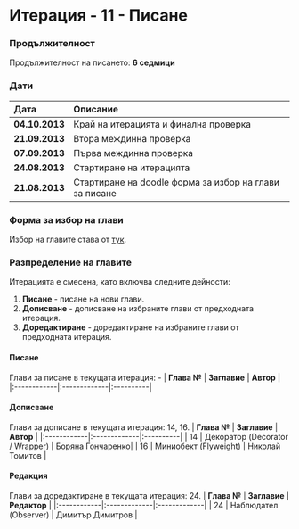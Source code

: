 # Итерация - 11 - Писане #

### Продължителност ###

Продължителност на писането: **6 седмици**

### Дати ###

| **Дата** | **Описание** |
|:---------|:-------------|
| **04.10.2013** | Край на итерацията и финална проверка |
| **21.09.2013** | Втора междинна проверка |
| **07.09.2013** | Първа междинна проверка |
| **24.08.2013** | Стартиране на итерацията |
| **21.08.2013** | Стартиране на doodle форма за избор на глави за писане |

### Форма за избор на глави ###

Избор на главите става от [тук](http://www.doodle.com/e99nfu6cd9svvv4x).


### Разпределение на главите ###
Итерацията е смесена, като включва следните дейности:
  1. **Писане** - писане на нови глави.
  1. **Дописване** - дописване на избраните глави от предходната итерация.
  1. **Доредактиране** - доредактиране на избраните глави от предходната итерация.


#### Писане ####
Глави за писане в текущата итерация: -
| **Глава №** | **Заглавие** | **Автор** |
|:------------|:-------------|:----------|


#### Дописване ####
Глави за дописане в текущата итерация: 14, 16.
| **Глава №** | **Заглавие** | **Автор** |
|:------------|:-------------|:----------|
| 14          | Декоратор (Decorator / Wrapper) | Боряна Гончаренко|
| 16          | Миниобект (Flyweight) | Николай Томитов |

#### Редакция ####
Глави за доредактиране в текущата итерация: 24.
| **Глава №** | **Заглавие** | **Редактор** |
|:------------|:-------------|:-------------|
| 24          | Наблюдател (Observer)  | Димитър Димитров |